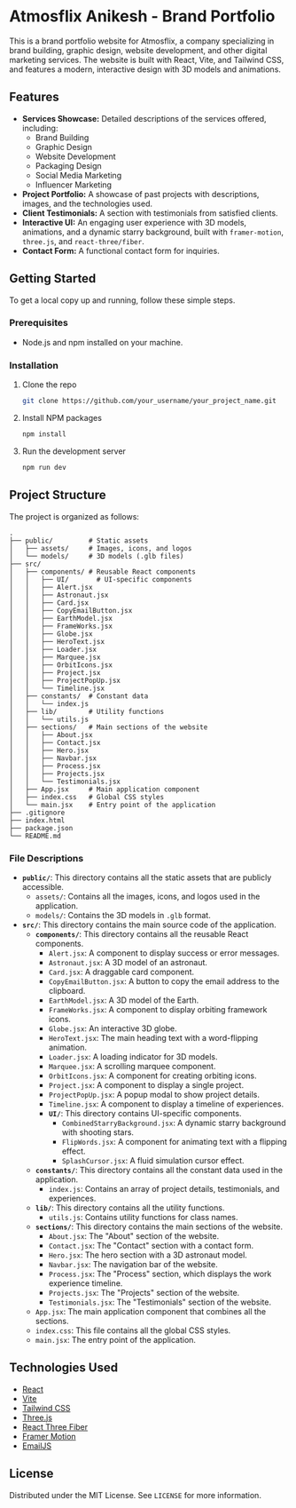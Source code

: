 # Atmosflix Anikesh - Brand Portfolio

This is a brand portfolio website for Atmosflix, a company specializing in brand building, graphic design, website development, and other digital marketing services. The website is built with React, Vite, and Tailwind CSS, and features a modern, interactive design with 3D models and animations.

## Features

*   **Services Showcase:** Detailed descriptions of the services offered, including:
    *   Brand Building
    *   Graphic Design
    *   Website Development
    *   Packaging Design
    *   Social Media Marketing
    *   Influencer Marketing
*   **Project Portfolio:** A showcase of past projects with descriptions, images, and the technologies used.
*   **Client Testimonials:** A section with testimonials from satisfied clients.
*   **Interactive UI:** An engaging user experience with 3D models, animations, and a dynamic starry background, built with `framer-motion`, `three.js`, and `react-three/fiber`.
*   **Contact Form:** A functional contact form for inquiries.

## Getting Started

To get a local copy up and running, follow these simple steps.

### Prerequisites

*   Node.js and npm installed on your machine.

### Installation

1.  Clone the repo
    ```sh
    git clone https://github.com/your_username/your_project_name.git
    ```
2.  Install NPM packages
    ```sh
    npm install
    ```
3.  Run the development server
    ```sh
    npm run dev
    ```

## Project Structure

The project is organized as follows:

```
.
├── public/         # Static assets
│   ├── assets/     # Images, icons, and logos
│   └── models/     # 3D models (.glb files)
├── src/
│   ├── components/ # Reusable React components
│   │   ├── UI/       # UI-specific components
│   │   ├── Alert.jsx
│   │   ├── Astronaut.jsx
│   │   ├── Card.jsx
│   │   ├── CopyEmailButton.jsx
│   │   ├── EarthModel.jsx
│   │   ├── FrameWorks.jsx
│   │   ├── Globe.jsx
│   │   ├── HeroText.jsx
│   │   ├── Loader.jsx
│   │   ├── Marquee.jsx
│   │   ├── OrbitIcons.jsx
│   │   ├── Project.jsx
│   │   ├── ProjectPopUp.jsx
│   │   └── Timeline.jsx
│   ├── constants/  # Constant data
│   │   └── index.js
│   ├── lib/        # Utility functions
│   │   └── utils.js
│   ├── sections/   # Main sections of the website
│   │   ├── About.jsx
│   │   ├── Contact.jsx
│   │   ├── Hero.jsx
│   │   ├── Navbar.jsx
│   │   ├── Process.jsx
│   │   ├── Projects.jsx
│   │   └── Testimonials.jsx
│   ├── App.jsx     # Main application component
│   ├── index.css   # Global CSS styles
│   └── main.jsx    # Entry point of the application
├── .gitignore
├── index.html
├── package.json
└── README.md
```

### File Descriptions

*   **`public/`**: This directory contains all the static assets that are publicly accessible.
    *   `assets/`: Contains all the images, icons, and logos used in the application.
    *   `models/`: Contains the 3D models in `.glb` format.
*   **`src/`**: This directory contains the main source code of the application.
    *   **`components/`**: This directory contains all the reusable React components.
        *   `Alert.jsx`: A component to display success or error messages.
        *   `Astronaut.jsx`: A 3D model of an astronaut.
        *   `Card.jsx`: A draggable card component.
        *   `CopyEmailButton.jsx`: A button to copy the email address to the clipboard.
        *   `EarthModel.jsx`: A 3D model of the Earth.
        *   `FrameWorks.jsx`: A component to display orbiting framework icons.
        *   `Globe.jsx`: An interactive 3D globe.
        *   `HeroText.jsx`: The main heading text with a word-flipping animation.
        *   `Loader.jsx`: A loading indicator for 3D models.
        *   `Marquee.jsx`: A scrolling marquee component.
        *   `OrbitIcons.jsx`: A component for creating orbiting icons.
        *   `Project.jsx`: A component to display a single project.
        *   `ProjectPopUp.jsx`: A popup modal to show project details.
        *   `Timeline.jsx`: A component to display a timeline of experiences.
        *   **`UI/`**: This directory contains UI-specific components.
            *   `CombinedStarryBackground.jsx`: A dynamic starry background with shooting stars.
            *   `FlipWords.jsx`: A component for animating text with a flipping effect.
            *   `SplashCursor.jsx`: A fluid simulation cursor effect.
    *   **`constants/`**: This directory contains all the constant data used in the application.
        *   `index.js`: Contains an array of project details, testimonials, and experiences.
    *   **`lib/`**: This directory contains all the utility functions.
        *   `utils.js`: Contains utility functions for class names.
    *   **`sections/`**: This directory contains the main sections of the website.
        *   `About.jsx`: The "About" section of the website.
        *   `Contact.jsx`: The "Contact" section with a contact form.
        *   `Hero.jsx`: The hero section with a 3D astronaut model.
        *   `Navbar.jsx`: The navigation bar of the website.
        *   `Process.jsx`: The "Process" section, which displays the work experience timeline.
        *   `Projects.jsx`: The "Projects" section of the website.
        *   `Testimonials.jsx`: The "Testimonials" section of the website.
    *   `App.jsx`: The main application component that combines all the sections.
    *   `index.css`: This file contains all the global CSS styles.
    *   `main.jsx`: The entry point of the application.

## Technologies Used

*   [React](https://reactjs.org/)
*   [Vite](https://vitejs.dev/)
*   [Tailwind CSS](https://tailwindcss.com/)
*   [Three.js](https://threejs.org/)
*   [React Three Fiber](https://docs.pmnd.rs/react-three-fiber)
*   [Framer Motion](https://www.framer.com/motion/)
*   [EmailJS](https://www.emailjs.com/)

## License

Distributed under the MIT License. See `LICENSE` for more information.